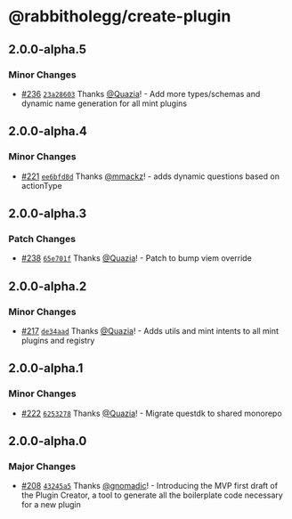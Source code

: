 # @rabbitholegg/create-plugin

## 2.0.0-alpha.5

### Minor Changes

- [#236](https://github.com/rabbitholegg/questdk-plugins/pull/236) [`23a28603`](https://github.com/rabbitholegg/questdk-plugins/commit/23a28603c1c4f9892c9a18189df17647112397d1) Thanks [@Quazia](https://github.com/Quazia)! - Add more types/schemas and dynamic name generation for all mint plugins

## 2.0.0-alpha.4

### Minor Changes

- [#221](https://github.com/rabbitholegg/questdk-plugins/pull/221) [`ee6bfd8d`](https://github.com/rabbitholegg/questdk-plugins/commit/ee6bfd8d4422e3f02458a47c781b044f5c4a39d0) Thanks [@mmackz](https://github.com/mmackz)! - adds dynamic questions based on actionType

## 2.0.0-alpha.3

### Patch Changes

- [#238](https://github.com/rabbitholegg/questdk-plugins/pull/238) [`65e701f`](https://github.com/rabbitholegg/questdk-plugins/commit/65e701f3b71aef7117444a0338f146261d3ac06d) Thanks [@Quazia](https://github.com/Quazia)! - Patch to bump viem override

## 2.0.0-alpha.2

### Minor Changes

- [#217](https://github.com/rabbitholegg/questdk-plugins/pull/217) [`de34aad`](https://github.com/rabbitholegg/questdk-plugins/commit/de34aad0cf0e5ba4e451387b02002bba401c738a) Thanks [@Quazia](https://github.com/Quazia)! - Adds utils and mint intents to all mint plugins and registry

## 2.0.0-alpha.1

### Minor Changes

- [#222](https://github.com/rabbitholegg/questdk-plugins/pull/222) [`6253278`](https://github.com/rabbitholegg/questdk-plugins/commit/62532783c99034eb3b701dd9b9e7b768efc03874) Thanks [@Quazia](https://github.com/Quazia)! - Migrate questdk to shared monorepo

## 2.0.0-alpha.0

### Major Changes

- [#208](https://github.com/rabbitholegg/questdk-plugins/pull/208) [`43245a5`](https://github.com/rabbitholegg/questdk-plugins/commit/43245a5723424ad9e95cc004794a2446afbea082) Thanks [@gnomadic](https://github.com/gnomadic)! - Introducing the MVP first draft of the Plugin Creator, a tool to generate all the boilerplate code necessary for a new plugin
